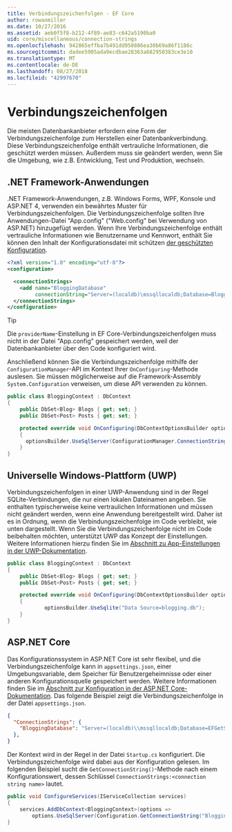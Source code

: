 ```yaml
---
title: Verbindungszeichenfolgen - EF Core
author: rowanmiller
ms.date: 10/27/2016
ms.assetid: aeb0f5f8-b212-4f89-ae83-c642a5190ba0
uid: core/miscellaneous/connection-strings
ms.openlocfilehash: 942865effba7b491dd950886ea30b69a86f1186c
ms.sourcegitcommit: dadee5905ada9ecdbae28363a682950383ce3e10
ms.translationtype: MT
ms.contentlocale: de-DE
ms.lasthandoff: 08/27/2018
ms.locfileid: "42997670"
---
```

# <a name="connection-strings"></a>Verbindungszeichenfolgen

Die meisten Datenbankanbieter erfordern eine Form der Verbindungszeichenfolge zum Herstellen einer Datenbankverbindung. Diese Verbindungszeichenfolge enthält vertrauliche Informationen, die geschützt werden müssen. Außerdem muss sie geändert werden, wenn Sie die Umgebung, wie z.B. Entwicklung, Test und Produktion, wechseln.

## <a name="net-framework-applications"></a>.NET Framework-Anwendungen

.NET Framework-Anwendungen, z.B. Windows Forms, WPF, Konsole und ASP.NET 4, verwenden ein bewährtes Muster für Verbindungszeichenfolgen. Die Verbindungszeichenfolge sollten Ihre Anwendungen-Datei "App.config" ("Web.config" bei Verwendung von ASP.NET) hinzugefügt werden. Wenn Ihre Verbindungszeichenfolge enthält vertrauliche Informationen wie Benutzername und Kennwort, enthält Sie können den Inhalt der Konfigurationsdatei mit schützen [der geschützten Konfiguration](https://docs.microsoft.com/dotnet/framework/data/adonet/connection-strings-and-configuration-files#encrypting-configuration-file-sections-using-protected-configuration).

``` xml
<?xml version="1.0" encoding="utf-8"?>
<configuration>

  <connectionStrings>
    <add name="BloggingDatabase"
         connectionString="Server=(localdb)\mssqllocaldb;Database=Blogging;Trusted_Connection=True;" />
  </connectionStrings>
</configuration>
```

> [!TIP]  
> Die `providerName`-Einstellung in EF Core-Verbindungszeichenfolgen muss nicht in der Datei "App.config" gespeichert werden, weil der Datenbankanbieter über den Code konfiguriert wird.

Anschließend können Sie die Verbindungszeichenfolge mithilfe der `ConfigurationManager`-API im Kontext Ihrer `OnConfiguring`-Methode auslesen. Sie müssen möglicherweise auf die Framework-Assembly `System.Configuration` verweisen, um diese API verwenden zu können.

``` csharp
public class BloggingContext : DbContext
{
    public DbSet<Blog> Blogs { get; set; }
    public DbSet<Post> Posts { get; set; }

    protected override void OnConfiguring(DbContextOptionsBuilder optionsBuilder)
    {
      optionsBuilder.UseSqlServer(ConfigurationManager.ConnectionStrings["BloggingDatabase"].ConnectionString);
    }
}
```

## <a name="universal-windows-platform-uwp"></a>Universelle Windows-Plattform (UWP)

Verbindungszeichenfolgen in einer UWP-Anwendung sind in der Regel SQLite-Verbindungen, die nur einen lokalen Dateinamen angeben. Sie enthalten typischerweise keine vertraulichen Informationen und müssen nicht geändert werden, wenn eine Anwendung bereitgestellt wird. Daher ist es in Ordnung, wenn die Verbindungszeichenfolge im Code verbleibt, wie unten dargestellt. Wenn Sie die Verbindungszeichenfolge nicht im Code beibehalten möchten, unterstützt UWP das Konzept der Einstellungen. Weitere Informationen hierzu finden Sie im [Abschnitt zu App-Einstellungen in der UWP-Dokumentation](https://docs.microsoft.com/windows/uwp/app-settings/store-and-retrieve-app-data).

``` csharp
public class BloggingContext : DbContext
{
    public DbSet<Blog> Blogs { get; set; }
    public DbSet<Post> Posts { get; set; }

    protected override void OnConfiguring(DbContextOptionsBuilder optionsBuilder)
    {
            optionsBuilder.UseSqlite("Data Source=blogging.db");
    }
}
```

## <a name="aspnet-core"></a>ASP.NET Core

Das Konfigurationssystem in ASP.NET Core ist sehr flexibel, und die Verbindungszeichenfolge kann in `appsettings.json`, einer Umgebungsvariable, dem Speicher für Benutzergeheimnisse oder einer anderen Konfigurationsquelle gespeichert werden.  Weitere Informationen finden Sie im [Abschnitt zur Konfiguration in der ASP.NET Core-Dokumentation](https://docs.asp.net/en/latest/fundamentals/configuration.html). Das folgende Beispiel zeigt die Verbindungszeichenfolge in der Datei `appsettings.json`.

``` json
{
  "ConnectionStrings": {
    "BloggingDatabase": "Server=(localdb)\\mssqllocaldb;Database=EFGetStarted.ConsoleApp.NewDb;Trusted_Connection=True;"
  },
}
```

Der Kontext wird in der Regel in der Datei `Startup.cs` konfiguriert. Die Verbindungszeichenfolge wird dabei aus der Konfiguration gelesen. Im folgenden Beispiel sucht die `GetConnectionString()`-Methode nach einem Konfigurationswert, dessen Schlüssel `ConnectionStrings:<connection string name>` lautet.

``` csharp
public void ConfigureServices(IServiceCollection services)
{
    services.AddDbContext<BloggingContext>(options =>
        options.UseSqlServer(Configuration.GetConnectionString("BloggingDatabase")));
}
```
